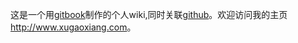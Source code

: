 这是一个用[gitbook](https://www.gitbook.com)制作的个人wiki,同时关联[github](https://github.com/xugaoxiang/wiki.git)。欢迎访问我的主页<http://www.xugaoxiang.com>。

